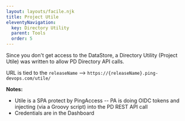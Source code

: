 ```yaml
---
layout: layouts/facile.njk
title: Project Utile
eleventyNavigation:
  key: Directory Utility
  parent: Tools
  order: 5
---
```


Since you don't get access to the DataStore, a Directory Utility (Project Utile) was written to allow PD Directory API calls.

URL is tied to the `releaseName` --> `https://{releaseName}.ping-devops.com/utile/`

**Notes:**
* Utile is a SPA protect by PingAccess -- PA is doing OIDC tokens and injecting (via a Groovy script) into the PD REST API call
* Credentials are in the Dashboard